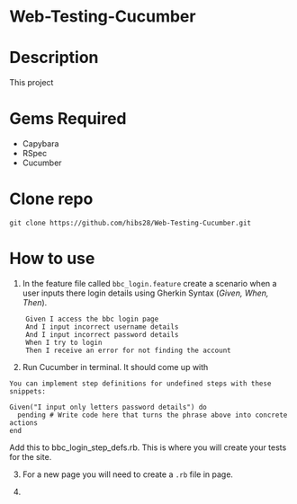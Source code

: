 # Web-Testing-Cucumber

# Description 
This project 

# Gems Required
* Capybara
* RSpec
* Cucumber

# Clone repo 
`git clone https://github.com/hibs28/Web-Testing-Cucumber.git`

# How to use 

1. In the feature file called `bbc_login.feature` create a scenario when a user inputs there login details using Gherkin Syntax (*Given, When, Then*). 

```  Scenario: Inputting incorrect username and credentials shows an error
    Given I access the bbc login page
    And I input incorrect username details
    And I input incorrect password details
    When I try to login
    Then I receive an error for not finding the account

```
2. Run Cucumber in terminal. It should come up with 

```
You can implement step definitions for undefined steps with these snippets:

Given("I input only letters password details") do
  pending # Write code here that turns the phrase above into concrete actions
end
```
Add this to bbc_login_step_defs.rb. This is where you will create your tests for the site. 

3. For a new page you will need to create a `.rb` file in page.

4. 